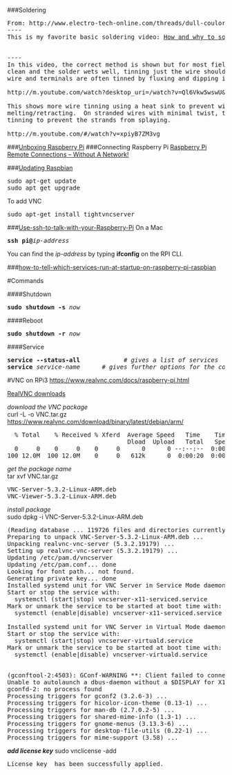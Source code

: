 ###Soldering

<pre>
From: http://www.electro-tech-online.com/threads/dull-coulored-solder-joints.127272/
----
This is my favorite basic soldering video: <a href="http://www.youtube.com/watch?v=I_NU2ruzyc4">How and why to solder correctly</a>


----
In this video, the correct method is shown but for most field repairs, as long as the terminal is 
clean and the solder wets well, tinning just the wire should be sufficient. In a production setting, 
wire and terminals are often tinned by fluxing and dipping in a solder pot.

http://m.youtube.com/watch?desktop_uri=/watch?v=Ql6Vkw5wswU&v=Ql6Vkw5wswU&gl=US#/watch?v=Ql6Vkw5wswU

This shows more wire tinning using a heat sink to prevent wicking under the insulation and insulation 
melting/retracting.  On stranded wires with minimal twist, twist the end a little tighter before 
tinning to prevent the strands from splaying.

http://m.youtube.com/#/watch?v=xpiyB7ZM3vg
</pre>

###[Unboxing Raspberry Pi](https://www.youtube.com/watch?v=-6OGuhLtKbU)
###Connecting Raspberry Pi
[Raspberry Pi Remote Connections – Without A Network!](https://pihw.wordpress.com/guides/direct-network-connection/)

###[Updating Raspbian](https://www.youtube.com/watch?v=-6OGuhLtKbU&t=15m52s)
<pre>
sudo apt-get update
sudo apt_get upgrade
</pre>

To add VNC
<pre>
sudo apt-get install tightvncserver
</pre>


###[Use-ssh-to-talk-with-your-Raspberry-Pi](http://www.instructables.com/id/Use-ssh-to-talk-with-your-Raspberry-Pi/)
On a Mac
<pre>
<b>ssh pi@</b><em>ip-address</em>
</pre>
You can find the <em>ip-address</em> by typing **ifconfig** on the RPI CLI.

###[how-to-tell-which-services-run-at-startup-on-raspberry-pi-raspbian](http://superuser.com/questions/852610/how-to-tell-which-services-run-at-startup-on-raspberry-pi-raspbian)

#Commands

####Shutdown
<pre>
<b>sudo shutdown -s</b> <em>now</em>
</pre>

####Reboot
<pre>
<b>sudo shutdown -r</b> <em>now</em>
</pre>

####Service
<pre>
<b>service --status-all</b>            # <em>gives a list of services</em>
<b>service</b> <em>service-name</em>      # <em>gives further options for the command</em>
</pre>

#VNC on RPi3
https://www.realvnc.com/docs/raspberry-pi.html

[RealVNC downloads](https://www.realvnc.com/download/vnc/?utm_medium=email&utm_campaign=license-emails&utm_source=free-trial-license&utm_content=download)

<em>download the VNC package</em>   
curl -L -o VNC.tar.gz https://www.realvnc.com/download/binary/latest/debian/arm/ 
<pre>
  % Total    % Received % Xferd  Average Speed   Time    Time     Time  Current
                                 Dload  Upload   Total   Spent    Left  Speed
  0     0    0     0    0     0      0      0 --:--:--  0:00:01 --:--:--     0
100 12.0M  100 12.0M    0     0   612k      0  0:00:20  0:00:20 --:--:--  661k
</pre>

<em>get the package name</em>   
tar xvf VNC.tar.gz
<pre>
VNC-Server-5.3.2-Linux-ARM.deb
VNC-Viewer-5.3.2-Linux-ARM.deb
</pre>

<em>install package</em>   
sudo dpkg -i VNC-Server-5.3.2-Linux-ARM.deb
<pre>
(Reading database ... 119726 files and directories currently installed.)
Preparing to unpack VNC-Server-5.3.2-Linux-ARM.deb ...
Unpacking realvnc-vnc-server (5.3.2.19179) ...
Setting up realvnc-vnc-server (5.3.2.19179) ...
Updating /etc/pam.d/vncserver
Updating /etc/pam.conf... done
Looking for font path... not found.
Generating private key... done
Installed systemd unit for VNC Server in Service Mode daemon
Start or stop the service with:
  systemctl (start|stop) vncserver-x11-serviced.service
Mark or unmark the service to be started at boot time with:
  systemctl (enable|disable) vncserver-x11-serviced.service

Installed systemd unit for VNC Server in Virtual Mode daemon
Start or stop the service with:
  systemctl (start|stop) vncserver-virtuald.service
Mark or unmark the service to be started at boot time with:
  systemctl (enable|disable) vncserver-virtuald.service


(gconftool-2:4503): GConf-WARNING **: Client failed to connect to the D-BUS daemon:
Unable to autolaunch a dbus-daemon without a $DISPLAY for X11
gconfd-2: no process found
Processing triggers for gconf2 (3.2.6-3) ...
Processing triggers for hicolor-icon-theme (0.13-1) ...
Processing triggers for man-db (2.7.0.2-5) ...
Processing triggers for shared-mime-info (1.3-1) ...
Processing triggers for gnome-menus (3.13.3-6) ...
Processing triggers for desktop-file-utils (0.22-1) ...
Processing triggers for mime-support (3.58) ...
</pre>
<em><b>add license key</b></em>
sudo vnclicense -add <license-key>
<pre>
License key <Free> has been successfully applied.
</pre>

